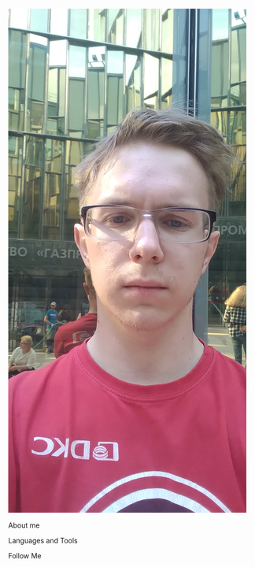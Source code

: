 [![Header](https://github.com/Studentboy1/Studentboy1/blob/main/assets/20220821_155024.jpg)]()

About me

Languages and Tools

Follow Me
